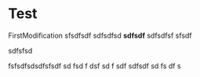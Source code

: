# Test

FirstModification
sfsdfsdf
sdfsdfsd
**sdfsdf**
sdfsdfsf
sfsdf

sdfsfsd


fsfsdfsdsdfsfsdf
sd
fsd
f
dsf
sd
f
sdf
sdfsdf
sd
fs
df
s

